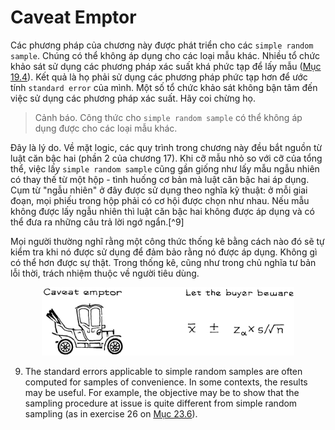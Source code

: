 # Caveat Emptor

Các phương pháp của chương này được phát triển cho các `simple random sample`. Chúng có thể không áp dụng cho các loại mẫu khác. Nhiều tổ chức khảo sát sử dụng các phương pháp xác suất khá phức tạp để lấy mẫu ([Mục 19.4](../ch19/ch19-04.md)). Kết quả là họ phải sử dụng các phương pháp phức tạp hơn để ước tính `standard error` của mình. Một số tổ chức khảo sát không bận tâm đến việc sử dụng các phương pháp xác suất. Hãy coi chừng họ.

> Cảnh báo. Công thức cho `simple random sample` có thể không áp dụng được cho các loại mẫu khác.

Đây là lý do. Về mặt logic, các quy trình trong chương này đều bắt nguồn từ luật căn bậc hai (phần 2 của chương 17). Khi cỡ mẫu nhỏ so với cỡ của tổng thể, việc lấy `simple random sample` cũng gần giống như lấy mẫu ngẫu nhiên có thay thế từ một hộp - tình huống cơ bản mà luật căn bậc hai áp dụng. Cụm từ "ngẫu nhiên" ở đây được sử dụng theo nghĩa kỹ thuật: ở mỗi giai đoạn, mọi phiếu trong hộp phải có cơ hội được chọn như nhau. Nếu mẫu không được lấy ngẫu nhiên thì luật căn bậc hai không được áp dụng và có thể đưa ra những câu trả lời ngớ ngẩn.[^9]

Mọi người thường nghĩ rằng một công thức thống kê bằng cách nào đó sẽ tự kiểm tra khi nó được sử dụng để đảm bảo rằng nó được áp dụng. Không gì có thể hơn được sự thật. Trong thống kê, cũng như trong chủ nghĩa tư bản lỗi thời, trách nhiệm thuộc về người tiêu dùng.

<center><img src="img4.png" width="80%" height="auto"></center>

9. The standard errors applicable to simple random samples are often computed for samples of convenience. In some contexts, the results may be useful. For example, the objective may be to show that the sampling procedure at issue is quite different from simple random sampling (as in exercise 26 on [Mục 23.6](../ch23/ch23-06.md)).
